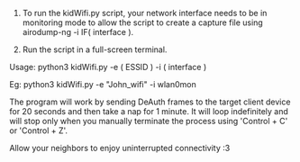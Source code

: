 1. To run the kidWifi.py script, your network interface needs to be in monitoring mode to allow the script to create a capture file using airodump-ng -i IF( interface ).

2. Run the script in a full-screen terminal.



Usage: python3 kidWifi.py -e ( ESSID ) -i ( interface )

Eg: python3 kidWifi.py -e "John_wifi" -i wlan0mon



The program will work by sending DeAuth frames to the target client device for 20 seconds and then take a nap for 1 minute. It will loop indefinitely and will stop only when you manually terminate the process using 'Control + C' or 'Control + Z'.



Allow your neighbors to enjoy uninterrupted connectivity :3
